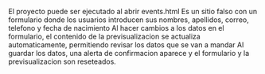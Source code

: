 El proyecto puede ser ejecutado al abrir events.html
Es un sitio falso con un formulario donde los usuarios introducen sus nombres, apellidos, correo, telefono y fecha de nacimiento
Al hacer cambios a los datos en el formulario, el contenido de la previsualizacion se actualiza automaticamente, permitiendo revisar los datos que se van a mandar
Al guardar los datos, una alerta de confirmacion aparece y el formulario y la previsualizacion son reseteados.
